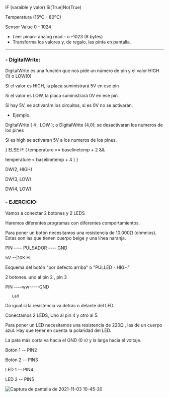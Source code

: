 

IF (varaible y valor) Si(True)No(True)

Temperatura (15ºC - 80ºC)

Sensor Value 0 - 1024

- Leer pinao- analog read - o -1023 (8 bytes)
- Transforma los valores y, de regalo, las pinta en pantalla.

------

### - DigitalWrite:
 
DigitalWrite es una función que nos pide un número de pin y el valor HIGH (1) o LOW(0)

Si el valor es HIGH, la placa suministrará 5V en ese pin

Si el valor es LOW, la placa suministrará 0V en ese pin.

Si hay 5V, se activarám los circuitos, si es 0V no se activarán.

- Ejemplo:

DigitalWrite ( 4 ; LOW ); o DigitalWrite (4,0); se desactivaran los numeros de los pines

Si es high se activaran 5V a los numeros de los pines.


} ELSE IF ( temperature >= baselinetemp + 2 &&

temperature < baselinetemp + 4 ) }

DW(2, HIGH)

DW(3, LOW)

DW(4, LOW)

### - EJERCICIO:
Vamos a conectar 2 botones y 2 LEDS

Haremos diferentes programas con diferentes comportamientos.

Para poner un botón necesitamos una resistencia de 10.000Ω (ohmnios). Estas son las que tienen cuerpo beige y una línea naranja.

PIN ---- PULSADOR ---- GND

5V --|10K H.

Esquema del botón "por defecto arriba" o "PULLED - HIGH"

2 botones. uno al pin 2 , pin 3

PIN ----ww-----GND

       Led
    
Da igual si la resistencia va detrás o delante del LED.

Conectamos 2 LEDS, Uno al pin  4 y otro al 5.

Para poner un LED necesitamos una resistencia de 220Ω , las de un cuerpo azul. Hay que tener en cuenta la polaridad del LED.

La pata más corta va hacia el GND (0 v) y la larga hacia el voltaje.


Botón 1 -- PIN2

Botón 2 -- PIN3

LED 1 -- PIN4

LED 2 -- PIN5

![Captura de pantalla de 2021-11-03 10-45-20](https://user-images.githubusercontent.com/90753482/140038866-a842d13e-41c7-4e14-b3e0-65e5c97c79b4.png)



